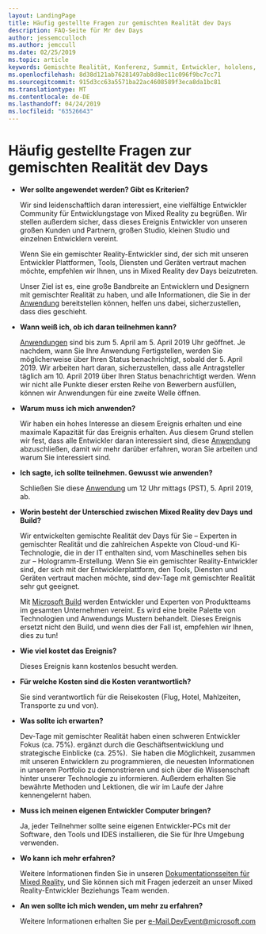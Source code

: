 ```yaml
---
layout: LandingPage
title: Häufig gestellte Fragen zur gemischten Realität dev Days
description: FAQ-Seite für Mr dev Days
author: jessemcculloch
ms.author: jemccull
ms.date: 02/25/2019
ms.topic: article
keywords: Gemischte Realität, Konferenz, Summit, Entwickler, hololens, hololens 2, kinect
ms.openlocfilehash: 8d38d121ab76281497ab8d8ec11c096f9bc7cc71
ms.sourcegitcommit: 915d3cc63a5571ba22ac4608589f3eca8da1bc81
ms.translationtype: MT
ms.contentlocale: de-DE
ms.lasthandoff: 04/24/2019
ms.locfileid: "63526643"
---
```

# <a name="mixed-reality-dev-days-faq"></a>Häufig gestellte Fragen zur gemischten Realität dev Days

* **Wer sollte angewendet werden? Gibt es Kriterien?**
    
    Wir sind leidenschaftlich daran interessiert, eine vielfältige Entwickler Community für Entwicklungstage von Mixed Reality zu begrüßen. Wir stellen außerdem sicher, dass dieses Ereignis Entwickler von unseren großen Kunden und Partnern, großen Studio, kleinen Studio und einzelnen Entwicklern vereint.

    Wenn Sie ein gemischter Reality-Entwickler sind, der sich mit unseren Entwickler Plattformen, Tools, Diensten und Geräten vertraut machen möchte, empfehlen wir Ihnen, uns in Mixed Reality dev Days beizutreten.

    Unser Ziel ist es, eine große Bandbreite an Entwicklern und Designern mit gemischter Realität zu haben, und alle Informationen, die Sie in der [Anwendung](https://aka.ms/MRDevDayApplication) bereitstellen können, helfen uns dabei, sicherzustellen, dass dies geschieht.

* **Wann weiß ich, ob ich daran teilnehmen kann?**

    [Anwendungen](https://aka.ms/MRDevDayApplication) sind bis zum 5. April am 5. April 2019 Uhr geöffnet. Je nachdem, wann Sie Ihre Anwendung Fertigstellen, werden Sie möglicherweise über Ihren Status benachrichtigt, sobald der 5. April 2019. Wir arbeiten hart daran, sicherzustellen, dass alle Antragsteller täglich am 10. April 2019 über Ihren Status benachrichtigt werden. Wenn wir nicht alle Punkte dieser ersten Reihe von Bewerbern ausfüllen, können wir Anwendungen für eine zweite Welle öffnen.

* **Warum muss ich mich anwenden?**

    Wir haben ein hohes Interesse an diesem Ereignis erhalten und eine maximale Kapazität für das Ereignis erhalten. Aus diesem Grund stellen wir fest, dass alle Entwickler daran interessiert sind, diese [Anwendung](https://aka.ms/MRDevDayApplication) abzuschließen, damit wir mehr darüber erfahren, woran Sie arbeiten und warum Sie interessiert sind.

* **Ich sagte, ich sollte teilnehmen.  Gewusst wie anwenden?**

    Schließen Sie diese [Anwendung](https://aka.ms/MRDevDayApplication) um 12 Uhr mittags (PST), 5. April 2019, ab.

* **Worin besteht der Unterschied zwischen Mixed Reality dev Days und Build?**

    Wir entwickelten gemischte Realität dev Days für Sie – Experten in gemischter Realität und die zahlreichen Aspekte von Cloud-und Ki-Technologie, die in der IT enthalten sind, vom Maschinelles sehen bis zur – Hologramm-Erstellung. Wenn Sie ein gemischter Reality-Entwickler sind, der sich mit der Entwicklerplattform, den Tools, Diensten und Geräten vertraut machen möchte, sind dev-Tage mit gemischter Realität sehr gut geeignet. 

    Mit [Microsoft Build](https://www.microsoft.com/en-us/build) werden Entwickler und Experten von Produktteams im gesamten Unternehmen vereint. Es wird eine breite Palette von Technologien und Anwendungs Mustern behandelt. Dieses Ereignis ersetzt nicht den Build, und wenn dies der Fall ist, empfehlen wir Ihnen, dies zu tun! 

* **Wie viel kostet das Ereignis?**

    Dieses Ereignis kann kostenlos besucht werden.

* **Für welche Kosten sind die Kosten verantwortlich?**

    Sie sind verantwortlich für die Reisekosten (Flug, Hotel, Mahlzeiten, Transporte zu und von).

* **Was sollte ich erwarten?**

    Dev-Tage mit gemischter Realität haben einen schweren Entwickler Fokus (ca. 75%). ergänzt durch die Geschäftsentwicklung und strategische Einblicke (ca. 25%).  Sie haben die Möglichkeit, zusammen mit unseren Entwicklern zu programmieren, die neuesten Informationen in unserem Portfolio zu demonstrieren und sich über die Wissenschaft hinter unserer Technologie zu informieren. Außerdem erhalten Sie bewährte Methoden und Lektionen, die wir im Laufe der Jahre kennengelernt haben.

* **Muss ich meinen eigenen Entwickler Computer bringen?**

    Ja, jeder Teilnehmer sollte seine eigenen Entwickler-PCs mit der Software, den Tools und IDES installieren, die Sie für Ihre Umgebung verwenden.

* **Wo kann ich mehr erfahren?**

    Weitere Informationen finden Sie in unseren [Dokumentationsseiten für Mixed Reality](mr-dev-days.md), und Sie können sich mit Fragen jederzeit an unser Mixed Reality-Entwickler Beziehungs Team wenden.

* **An wen sollte ich mich wenden, um mehr zu erfahren?**

    Weitere Informationen erhalten Sie per e-Mail.DevEvent@microsoft.com
